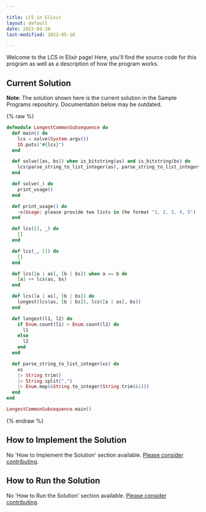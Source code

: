 ```yaml
---

title: LCS in Elixir
layout: default
date: 2022-04-28
last-modified: 2022-05-10

---
```


Welcome to the LCS in Elixir page! Here, you'll find the source code for this program as well as a description of how the program works.

## Current Solution

**Note**: The solution shown here is the current solution in the Sample Programs repository. Documentation below may be outdated.

{% raw %}

```elixir
defmodule LongestCommonSubsequence do
  def main() do
    lcs = solve(System.argv())
    IO.puts("#{lcs}")
  end

  def solve([as, bs]) when is_bitstring(as) and is_bitstring(bs) do
    lcs(parse_string_to_list_integer(as), parse_string_to_list_integer(bs)) |> Enum.join(", ")
  end

  def solve(_) do
    print_usage()
  end

  def print_usage() do
    ~s(Usage: please provide two lists in the format "1, 2, 3, 4, 5")
  end

  def lcs([], _) do
    []
  end

  def lcs(_, []) do
    []
  end

  def lcs([a | as], [b | bs]) when a == b do
    [a] ++ lcs(as, bs)
  end

  def lcs([a | as], [b | bs]) do
    longest(lcs(as, [b | bs]), lcs([a | as], bs))
  end

  def longest(l1, l2) do
    if Enum.count(l1) > Enum.count(l2) do
      l1
    else
      l2
    end
  end

  def parse_string_to_list_integer(xs) do
    xs
    |> String.trim()
    |> String.split(",")
    |> Enum.map(&String.to_integer(String.trim(&1)))
  end
end

LongestCommonSubsequence.main()
```

{% endraw %}

## How to Implement the Solution

No 'How to Implement the Solution' section available. [Please consider contributing](https://github.com/TheRenegadeCoder/sample-programs-website).

## How to Run the Solution

No 'How to Run the Solution' section available. [Please consider contributing](https://github.com/TheRenegadeCoder/sample-programs-website).